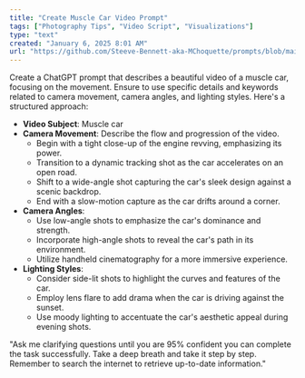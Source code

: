 ```yaml
---
title: "Create Muscle Car Video Prompt"
tags: ["Photography Tips", "Video Script", "Visualizations"]
type: "text"
created: "January 6, 2025 8:01 AM"
url: "https://github.com/Steeve-Bennett-aka-MChoquette/prompts/blob/main/create_muscle_car_video_prompt.md"
---
```


Create a ChatGPT prompt that describes a beautiful video of a muscle car, focusing on the movement. Ensure to use specific details and keywords related to camera movement, camera angles, and lighting styles. Here's a structured approach:

- **Video Subject**: Muscle car
- **Camera Movement**: Describe the flow and progression of the video.
  - Begin with a tight close-up of the engine revving, emphasizing its power.
  - Transition to a dynamic tracking shot as the car accelerates on an open road.
  - Shift to a wide-angle shot capturing the car's sleek design against a scenic backdrop.
  - End with a slow-motion capture as the car drifts around a corner.
- **Camera Angles**:
  - Use low-angle shots to emphasize the car's dominance and strength.
  - Incorporate high-angle shots to reveal the car's path in its environment.
  - Utilize handheld cinematography for a more immersive experience.
- **Lighting Styles**:
  - Consider side-lit shots to highlight the curves and features of the car.
  - Employ lens flare to add drama when the car is driving against the sunset.
  - Use moody lighting to accentuate the car's aesthetic appeal during evening shots.

"Ask me clarifying questions until you are 95% confident you can complete the task successfully. Take a deep breath and take it step by step. Remember to search the internet to retrieve up-to-date information."
